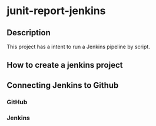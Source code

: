 # junit-report-jenkins

## Description
This project has a intent to run a Jenkins pipeline by script.

## How to create a jenkins project

## Connecting Jenkins to Github

### GitHub

### Jenkins

